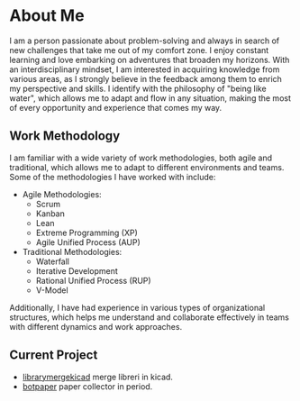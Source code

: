 # About Me
I am a person passionate about problem-solving and always in search of new challenges that take me out of my comfort zone. I enjoy constant learning and love embarking on adventures that broaden my horizons. With an interdisciplinary mindset, I am interested in acquiring knowledge from various areas, as I strongly believe in the feedback among them to enrich my perspective and skills. I identify with the philosophy of "being like water", which allows me to adapt and flow in any situation, making the most of every opportunity and experience that comes my way.

## Work Methodology
I am familiar with a wide variety of work methodologies, both agile and traditional, which allows me to adapt to different environments and teams. Some of the methodologies I have worked with include:
- Agile Methodologies:
    - Scrum
    - Kanban
    - Lean
    - Extreme Programming (XP)
    - Agile Unified Process (AUP)
- Traditional Methodologies:
    - Waterfall
    - Iterative Development
    - Rational Unified Process (RUP)
    - V-Model
      
Additionally, I have had experience in various types of organizational structures, which helps me understand and collaborate effectively in teams with different dynamics and work approaches.
## Current Project
- [librarymergekicad](https://github.com/EnriqueERamirez/librarymergekicad) merge libreri in kicad.
- [botpaper](https://github.com/tadeusER/botpaper)  paper collector in period.
